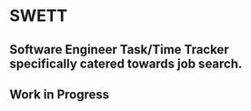 # SWETT

## Software Engineer Task/Time Tracker specifically catered towards job search.

## Work in Progress
